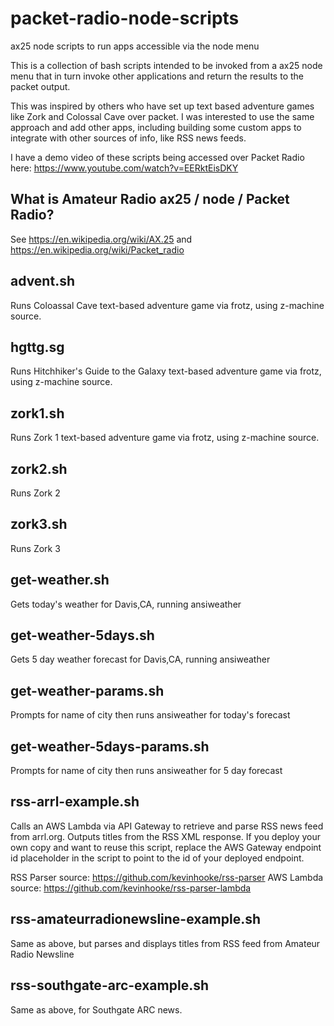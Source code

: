 # packet-radio-node-scripts
ax25 node scripts to run apps accessible via the node menu

This is a collection of bash scripts intended to be invoked from a ax25 node menu that in turn invoke
other applications and return the results to the packet output.

This was inspired by others who have set up text based adventure games like Zork and Colossal Cave
over packet. I was interested to use the same approach and add other apps, including building some
custom apps to integrate with other sources of info, like RSS news feeds.

I have a demo video of these scripts being accessed over Packet Radio here:
https://www.youtube.com/watch?v=EERktEisDKY

## What is Amateur Radio ax25 / node / Packet Radio?
See https://en.wikipedia.org/wiki/AX.25
and https://en.wikipedia.org/wiki/Packet_radio

## advent.sh
Runs Coloassal Cave text-based adventure game via frotz, using z-machine source.

## hgttg.sg
Runs Hitchhiker's Guide to the Galaxy text-based adventure game via frotz, using z-machine source.

## zork1.sh
Runs Zork 1 text-based adventure game via frotz, using z-machine source.

## zork2.sh
Runs Zork 2

## zork3.sh
Runs Zork 3

## get-weather.sh
Gets today's weather for Davis,CA, running ansiweather

## get-weather-5days.sh
Gets 5 day weather forecast for Davis,CA, running ansiweather

## get-weather-params.sh
Prompts for name of city then runs ansiweather for today's forecast

## get-weather-5days-params.sh
Prompts for name of city then runs ansiweather for 5 day forecast

## rss-arrl-example.sh
Calls an AWS Lambda via API Gateway to retrieve and parse RSS news feed from arrl.org. Outputs titles from the RSS XML response. If you deploy your own copy and want to reuse this script, replace the AWS Gateway endpoint id placeholder in the script to point to the id of your deployed endpoint. 

RSS Parser source: https://github.com/kevinhooke/rss-parser
AWS Lambda source: https://github.com/kevinhooke/rss-parser-lambda

## rss-amateurradionewsline-example.sh
Same as above, but parses and displays titles from RSS feed from Amateur Radio Newsline

## rss-southgate-arc-example.sh
Same as above, for Southgate ARC news.




